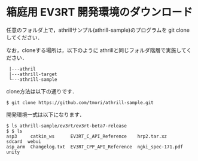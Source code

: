 # 箱庭用 EV3RT 開発環境のダウンロード



任意のフォルダ上で，athrillサンプル(athrill-sample)のプログラムを git clone してください．

なお，cloneする場所は，以下のように athrillと同じフォルダ階層で実施してください．

```
 |---athril
 |---athrill-target
 └---athrill-sample
```

clone方法は以下の通りです．

```
$ git clone https://github.com/tmori/athrill-sample.git
```

開発環境一式は以下になります．

```
$ ls athrill-sample/ev3rt/ev3rt-beta7-release
$ $ ls
asp3     catkin_ws      EV3RT_C_API_Reference    hrp2.tar.xz        sdcard  webui
asp_arm  Changelog.txt  EV3RT_CPP_API_Reference  ngki_spec-171.pdf  unity
```